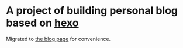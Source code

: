 # A project of building personal blog based on [hexo]([url](https://hexo.io/zh-cn/docs/commands)https://hexo.io/zh-cn/docs/commands)
Migrated to [the blog page](https://www.cnblogs.com/imane/) for convenience.
